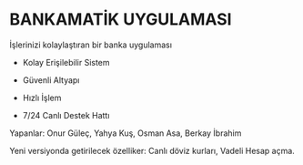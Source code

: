 # BANKAMATİK UYGULAMASI #

İşlerinizi kolaylaştıran bir banka uygulaması

* Kolay Erişilebilir Sistem

* Güvenli Altyapı

* Hızlı İşlem 

* 7/24 Canlı Destek Hattı

Yapanlar: Onur Güleç, Yahya Kuş, Osman Asa, Berkay İbrahim

Yeni versiyonda getirilecek özelliker: Canlı döviz kurları, Vadeli Hesap açma.